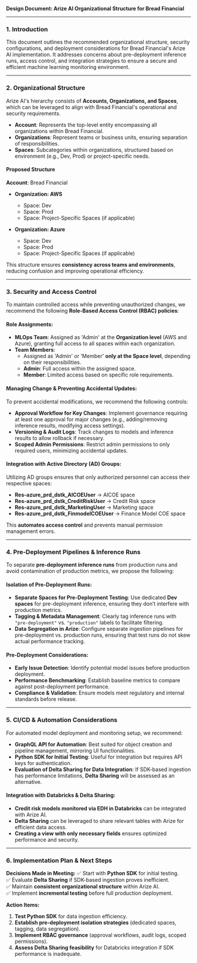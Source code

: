**Design Document: Arize AI Organizational Structure for Bread Financial**

---

### **1. Introduction**

This document outlines the recommended organizational structure, security configurations, and deployment considerations for Bread Financial's Arize AI implementation. It addresses concerns about pre-deployment inference runs, access control, and integration strategies to ensure a secure and efficient machine learning monitoring environment.

---

### **2. Organizational Structure**

Arize AI's hierarchy consists of **Accounts, Organizations, and Spaces**, which can be leveraged to align with Bread Financial's operational and security requirements.

- **Account**: Represents the top-level entity encompassing all organizations within Bread Financial.
- **Organizations**: Represent teams or business units, ensuring separation of responsibilities.
- **Spaces**: Subcategories within organizations, structured based on environment (e.g., Dev, Prod) or project-specific needs.

#### **Proposed Structure**

**Account**: Bread Financial

- **Organization: AWS**

  - Space: Dev
  - Space: Prod
  - Space: Project-Specific Spaces (if applicable)

- **Organization: Azure**

  - Space: Dev
  - Space: Prod
  - Space: Project-Specific Spaces (if applicable)

This structure ensures **consistency across teams and environments**, reducing confusion and improving operational efficiency.

---

### **3. Security and Access Control**

To maintain controlled access while preventing unauthorized changes, we recommend the following **Role-Based Access Control (RBAC) policies**:

#### **Role Assignments:**

- **MLOps Team**: Assigned as 'Admin' at the **Organization level** (AWS and Azure), granting full access to all spaces within each organization.
- **Team Members**:
  - Assigned as 'Admin' or 'Member' **only at the Space level**, depending on their responsibilities.
  - **Admin**: Full access within the assigned space.
  - **Member**: Limited access based on specific role requirements.

#### **Managing Change & Preventing Accidental Updates:**

To prevent accidental modifications, we recommend the following controls:

- **Approval Workflow for Key Changes**: Implement governance requiring at least one approval for major changes (e.g., adding/removing inference results, modifying access settings).
- **Versioning & Audit Logs**: Track changes to models and inference results to allow rollback if necessary.
- **Scoped Admin Permissions**: Restrict admin permissions to only required users, minimizing accidental updates.

#### **Integration with Active Directory (AD) Groups:**

Utilizing AD groups ensures that only authorized personnel can access their respective spaces:

- **Res-azure\_prd\_dstk\_AlCOEUser** → AlCOE space
- **Res-azure\_prd\_dstk\_CreditRiskUser** → Credit Risk space
- **Res-azure\_prd\_dstk\_MarketingUser** → Marketing space
- **Res-azure\_prd\_dstk\_FinmodelCOEUser** → Finance Model COE space

This **automates access control** and prevents manual permission management errors.

---

### **4. Pre-Deployment Pipelines & Inference Runs**

To separate **pre-deployment inference runs** from production runs and avoid contamination of production metrics, we propose the following:

#### **Isolation of Pre-Deployment Runs:**

- **Separate Spaces for Pre-Deployment Testing**: Use dedicated **Dev spaces** for pre-deployment inference, ensuring they don’t interfere with production metrics.
- **Tagging & Metadata Management**: Clearly tag inference runs with `"pre-deployment"` vs. `"production"` labels to facilitate filtering.
- **Data Segregation in Arize**: Configure separate ingestion pipelines for pre-deployment vs. production runs, ensuring that test runs do not skew actual performance tracking.

#### **Pre-Deployment Considerations:**

- **Early Issue Detection**: Identify potential model issues before production deployment.
- **Performance Benchmarking**: Establish baseline metrics to compare against post-deployment performance.
- **Compliance & Validation**: Ensure models meet regulatory and internal standards before release.

---

### **5. CI/CD & Automation Considerations**

For automated model deployment and monitoring setup, we recommend:

- **GraphQL API for Automation**: Best suited for object creation and pipeline management, mirroring UI functionalities.
- **Python SDK for Initial Testing**: Useful for integration but requires API keys for authentication.
- **Evaluation of Delta Sharing for Data Integration**: If SDK-based ingestion has performance limitations, **Delta Sharing** will be assessed as an alternative.

#### **Integration with Databricks & Delta Sharing:**

- **Credit risk models monitored via EDH in Databricks** can be integrated with Arize AI.
- **Delta Sharing** can be leveraged to share relevant tables with Arize for efficient data access.
- **Creating a view with only necessary fields** ensures optimized performance and security.

---

### **6. Implementation Plan & Next Steps**

**Decisions Made in Meeting:**
✅ Start with **Python SDK** for initial testing.\
✅ Evaluate **Delta Sharing** if SDK-based ingestion proves inefficient.\
✅ Maintain **consistent organizational structure** within Arize AI.\
✅ Implement **incremental testing** before full production deployment.

**Action Items:**

1. **Test Python SDK** for data ingestion efficiency.
2. **Establish pre-deployment isolation strategies** (dedicated spaces, tagging, data segregation).
3. **Implement RBAC governance** (approval workflows, audit logs, scoped permissions).
4. **Assess Delta Sharing feasibility** for Databricks integration if SDK performance is inadequate.
